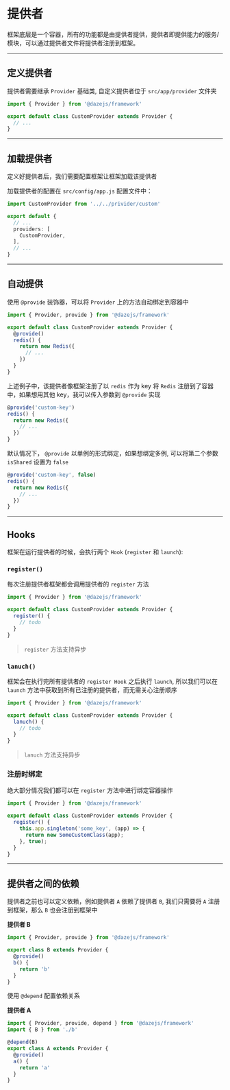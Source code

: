 # 提供者

框架底层是一个容器，所有的功能都是由提供者提供，提供者即提供能力的服务/模块，可以通过提供者文件将提供者注册到框架。

---

## 定义提供者

提供者需要继承 `Provider` 基础类, 自定义提供者位于 `src/app/provider` 文件夹

```ts
import { Provider } from '@dazejs/framework'

export default class CustomProvider extends Provider {
  // ...
}
```
---

## 加载提供者

定义好提供者后，我们需要配置框架让框架加载该提供者

加载提供者的配置在 `src/config/app.js` 配置文件中：

```ts
import CustomProvider from '../../privider/custom'

export default {
  // ...
  providers: [
    CustomProvider, 
  ],
  // ...
}
```

---

## 自动提供

使用 `@provide` 装饰器，可以将 `Provider` 上的方法自动绑定到容器中

```ts
import { Provider, provide } from '@dazejs/framework'

export default class CustomProvider extends Provider {
  @provide()
  redis() {
    return new Redis({
      // ...
    })
  }
}
```

上述例子中，该提供者像框架注册了以 `redis` 作为 key 将 `Redis` 注册到了容器中，如果想用其他 key，我可以传入参数到 `@provide` 实现

```ts
@provide('custom-key')
redis() {
  return new Redis({
    // ...
  })
}
```

默认情况下， `@provide` 以单例的形式绑定，如果想绑定多例, 可以将第二个参数 `isShared` 设置为 `false`

```ts
@provide('custom-key', false)
redis() {
  return new Redis({
    // ...
  })
}
```

---

## Hooks

框架在运行提供者的时候，会执行两个 `Hook` (`register` 和 `launch`):

### `register()`

每次注册提供者框架都会调用提供者的 `register` 方法

```ts
import { Provider } from '@dazejs/framework'

export default class CustomProvider extends Provider {
  register() {
    // todo
  }
}

```

> `register` 方法支持异步

### `lanuch()`

框架会在执行完所有提供者的 `register Hook` 之后执行 `launch`, 所以我们可以在 `launch` 方法中获取到所有已注册的提供者，而无需关心注册顺序


```ts
import { Provider } from '@dazejs/framework'

export default class CustomProvider extends Provider {
  lanuch() {
    // todo
  }
}
```
> `lanuch` 方法支持异步


### 注册时绑定

绝大部分情况我们都可以在 `register` 方法中进行绑定容器操作

```ts
import { Provider } from '@dazejs/framework'

export default class CustomProvider extends Provider {
  register() {
    this.app.singleton('some_key', (app) => {
      return new SomeCustomClass(app);
    }, true);
  }
}
```

---

## 提供者之间的依赖

提供者之前也可以定义依赖，例如提供者 `A` 依赖了提供者 `B`, 我们只需要将 `A` 注册到框架，那么 `B` 也会注册到框架中

**提供者 B**
```ts
import { Provider, provide } from '@dazejs/framework'

export class B extends Provider {
  @provide()
  b() {
    return 'b'
  }
}
```
使用 `@depend` 配置依赖关系

**提供者 A**
```ts
import { Provider, provide, depend } from '@dazejs/framework'
import { B } from './b'

@depend(B)
export class A extends Provider {
  @provide()
  a() {
    return 'a'
  }
}
```

